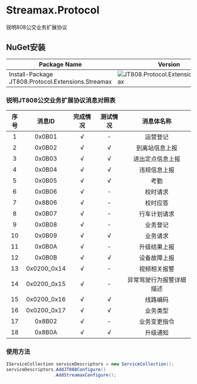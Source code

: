 # Streamax.Protocol
锐明808公交业务扩展协议
## NuGet安装

| Package Name          | Version                                            | Downloads                                           |
| --------------------- | -------------------------------------------------- | --------------------------------------------------- |
| Install-Package JT808.Protocol.Extensions.Streamax | ![JT808.Protocol.Extensions.Streamax](https://img.shields.io/nuget/v/JT808.Protocol.Extensions.Streamax.svg) | ![JT808.Protocol.Extensions.Streamax](https://img.shields.io/nuget/dt/JT808.Protocol.Extensions.Streamax.svg) |

### 锐明JT808公交业务扩展协议消息对照表

| 序号  | 消息ID | 完成情况 | 测试情况 | 消息体名称 |
| :---: | :---: | :---: | :---: | :---: |
| 1 | 0x0B01 | √ | - | 运营登记 |
| 2 | 0x0B02 | √ | √ | 到离站信息上报 |
| 3 | 0x0B03 | √ | √ | 进出定点信息上报 |
| 4 | 0x0B04 | √ | √ | 违规信息上报 |
| 5 | 0x0B05 | √ | √ | 考勤 |
| 6 | 0x0B06 | √ | - | 校时请求 |
| 7 | 0x8B06 | √ | - | 校时应答 |
| 8 | 0x0B07 | √ | - | 行车计划请求 |
| 9 | 0x0B08 | √ | - | 业务登记 |
| 10 | 0x0B09 | √ | √ | 业务请求 |
| 11 | 0x0B0A | √ | - | 升级结果上报 |
| 12 | 0x0B0B | √ | √ | 设备故障上报 |
| 13 | 0x0200_0x14 | √ | - | 视频相关报警 |
| 14 | 0x0200_0x15 | √ | - | 异常驾驶行为报警详细描述 |
| 15 | 0x0200_0x16 | √ | √ | 线路编码 |
| 16 | 0x0200_0x17 | √ | √ | 业务类型 |
| 17 | 0x8B02 | √ | - | 业务变更指令 |
| 18 | 0x8B0A | √ | √ | 升级通知 |

### 使用方法

```csharp
IServiceCollection serviceDescriptors = new ServiceCollection();
serviceDescriptors.AddJT808Configure()
                  .AddStreamaxConfigure();
```
